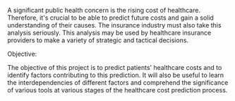 A significant public health concern is the rising cost of healthcare. Therefore, it's crucial to be able to predict future costs and gain a solid understanding of their causes. The insurance industry must also take this analysis seriously. This analysis may be used by healthcare insurance providers to make a variety of strategic and tactical decisions.

Objective:

The objective of this project is to predict patients’ healthcare costs and to identify factors contributing to this prediction. It will also be useful to learn the interdependencies of different factors and comprehend the significance of various tools at various stages of the healthcare cost prediction process.
